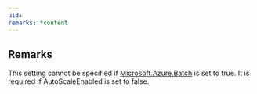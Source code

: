 ```yaml
---
uid: 
remarks: *content
---
```

## Remarks  
 This setting cannot be specified if [Microsoft.Azure.Batch](assetId:///N:Microsoft.Azure.Batch?qualifyHint=False&autoUpgrade=True) is set to true. It is required if AutoScaleEnabled              is set to false.